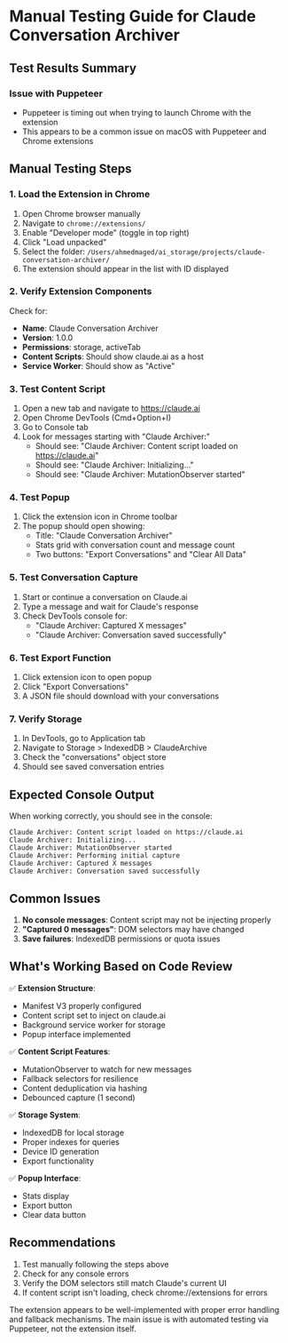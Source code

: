 # Manual Testing Guide for Claude Conversation Archiver

## Test Results Summary

### Issue with Puppeteer
- Puppeteer is timing out when trying to launch Chrome with the extension
- This appears to be a common issue on macOS with Puppeteer and Chrome extensions

## Manual Testing Steps

### 1. Load the Extension in Chrome

1. Open Chrome browser manually
2. Navigate to `chrome://extensions/`
3. Enable "Developer mode" (toggle in top right)
4. Click "Load unpacked"
5. Select the folder: `/Users/ahmedmaged/ai_storage/projects/claude-conversation-archiver/`
6. The extension should appear in the list with ID displayed

### 2. Verify Extension Components

Check for:
- **Name**: Claude Conversation Archiver
- **Version**: 1.0.0
- **Permissions**: storage, activeTab
- **Content Scripts**: Should show claude.ai as a host
- **Service Worker**: Should show as "Active"

### 3. Test Content Script

1. Open a new tab and navigate to https://claude.ai
2. Open Chrome DevTools (Cmd+Option+I)
3. Go to Console tab
4. Look for messages starting with "Claude Archiver:"
   - Should see: "Claude Archiver: Content script loaded on https://claude.ai"
   - Should see: "Claude Archiver: Initializing..."
   - Should see: "Claude Archiver: MutationObserver started"

### 4. Test Popup

1. Click the extension icon in Chrome toolbar
2. The popup should open showing:
   - Title: "Claude Conversation Archiver"
   - Stats grid with conversation count and message count
   - Two buttons: "Export Conversations" and "Clear All Data"

### 5. Test Conversation Capture

1. Start or continue a conversation on Claude.ai
2. Type a message and wait for Claude's response
3. Check DevTools console for:
   - "Claude Archiver: Captured X messages"
   - "Claude Archiver: Conversation saved successfully"

### 6. Test Export Function

1. Click extension icon to open popup
2. Click "Export Conversations"
3. A JSON file should download with your conversations

### 7. Verify Storage

1. In DevTools, go to Application tab
2. Navigate to Storage > IndexedDB > ClaudeArchive
3. Check the "conversations" object store
4. Should see saved conversation entries

## Expected Console Output

When working correctly, you should see in the console:

```
Claude Archiver: Content script loaded on https://claude.ai
Claude Archiver: Initializing...
Claude Archiver: MutationObserver started
Claude Archiver: Performing initial capture
Claude Archiver: Captured X messages
Claude Archiver: Conversation saved successfully
```

## Common Issues

1. **No console messages**: Content script may not be injecting properly
2. **"Captured 0 messages"**: DOM selectors may have changed
3. **Save failures**: IndexedDB permissions or quota issues

## What's Working Based on Code Review

✅ **Extension Structure**:
- Manifest V3 properly configured
- Content script set to inject on claude.ai
- Background service worker for storage
- Popup interface implemented

✅ **Content Script Features**:
- MutationObserver to watch for new messages
- Fallback selectors for resilience
- Content deduplication via hashing
- Debounced capture (1 second)

✅ **Storage System**:
- IndexedDB for local storage
- Proper indexes for queries
- Device ID generation
- Export functionality

✅ **Popup Interface**:
- Stats display
- Export button
- Clear data button

## Recommendations

1. Test manually following the steps above
2. Check for any console errors
3. Verify the DOM selectors still match Claude's current UI
4. If content script isn't loading, check chrome://extensions for errors

The extension appears to be well-implemented with proper error handling and fallback mechanisms. The main issue is with automated testing via Puppeteer, not the extension itself.